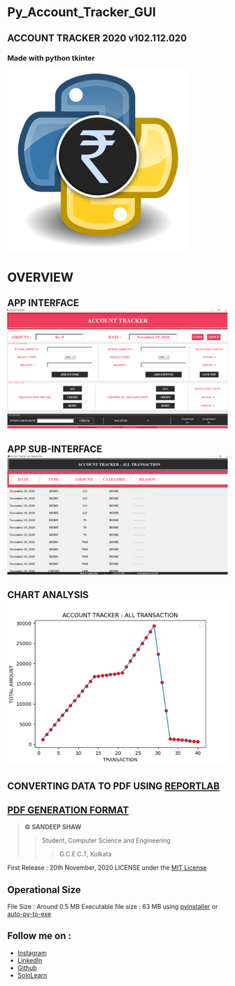 # Py_Account_Tracker_GUI
## ACCOUNT TRACKER 2020 v102.112.020
### Made with python tkinter


![alt text](https://github.com/sandeep-shaw10/Py_Account_Tracker_GUI/blob/main/Account%20Tracker%202020/images/rupiyaPYsa.png?raw=true)

# OVERVIEW
## APP INTERFACE![MAIN WINDOW](https://github.com/sandeep-shaw10/Py_Account_Tracker_GUI/blob/main/GITHUB_PY_1.png?raw=true)
## APP SUB-INTERFACE![SETUP WINDOW](https://github.com/sandeep-shaw10/Py_Account_Tracker_GUI/blob/main/GITHUB_PY_2.png?raw=true)
## CHART ANALYSIS![Matplotlib Chart](https://github.com/sandeep-shaw10/Py_Account_Tracker_GUI/blob/main/Figure_1.png?raw=true)
## CONVERTING DATA TO PDF USING [REPORTLAB](https://www.reportlab.com/docs/reportlab-userguide.pdf)
## [PDF GENERATION FORMAT](https://github.com/sandeep-shaw10/Py_Account_Tracker_GUI/blob/main/myAccount20112020000830.pdf)


> **© SANDEEP SHAW**
>> Student, Computer Science and Engineering
>>> G.C.E.C.T, Kolkata


First Release : 20th November, 2020
LICENSE under the [MIT License](LICENSE)

## Operational Size 
File Size : Around 0.5 MB
Executable file size : 63 MB using [pyinstaller](https://www.youtube.com/watch?v=UZX5kH72Yx4) or [auto-py-to-exe](https://www.youtube.com/watch?v=OZSZHmWSOeM)



## Follow me on :
* [Instagram](https://www.instagram.com/san_deep_10/)
* [LinkedIn](https://www.linkedin.com/in/sandeep-shaw-b47b47158/)
* [Github](https://github.com/sandeep-shaw10)
* [SoloLearn](https://www.sololearn.com/Profile/15625221)


